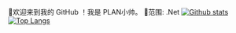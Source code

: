 
👋欢迎来到我的 GitHub ！我是 PLAN小帅。
🔭范围: .Net
 [![Github stats](https://github-readme-stats.vercel.app/api?username=xstplan&show_icons=true&include_all_commits=true)](https://github.com/xstplan/github-readme-stats)
 [![Top Langs](https://github-readme-stats.vercel.app/api/top-langs/?username=xstplan)](https://github.com/xstplan/github-readme-stats)


<!--
**xstplan/xstplan** is a ✨ _special_ ✨ repository because its `README.md` (this file) appears on your GitHub profile.
![ReadMe Card](https://github-readme-stats.vercel.app/api/pin/?username=xstplan&repo=SatisfactoryModManagerCN)
Here are some ideas to get you started:

- 🔭 I’m currently working on ...
- 🌱 I’m currently learning ...
- 👯 I’m looking to collaborate on ...
- 🤔 I’m looking for help with ...
- 💬 Ask me about ...
- 📫 How to reach me: ...
- 😄 Pronouns: ...
- ⚡ Fun fact: ...
-->
